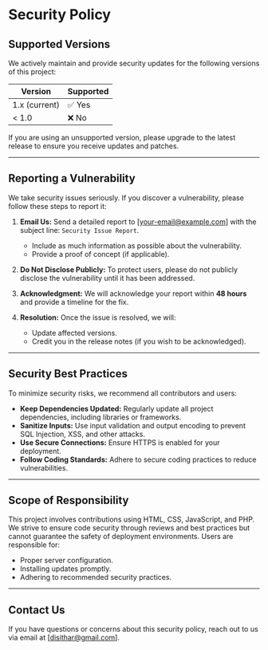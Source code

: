 # Security Policy

## Supported Versions

We actively maintain and provide security updates for the following versions of this project:

| Version        | Supported          |
|----------------|--------------------|
| 1.x (current)  | ✅ Yes            |
| < 1.0          | ❌ No             |

If you are using an unsupported version, please upgrade to the latest release to ensure you receive updates and patches.

---

## Reporting a Vulnerability

We take security issues seriously. If you discover a vulnerability, please follow these steps to report it:

1. **Email Us:** Send a detailed report to [your-email@example.com] with the subject line: `Security Issue Report`.  
   - Include as much information as possible about the vulnerability.
   - Provide a proof of concept (if applicable).  

2. **Do Not Disclose Publicly:** To protect users, please do not publicly disclose the vulnerability until it has been addressed.

3. **Acknowledgment:** We will acknowledge your report within **48 hours** and provide a timeline for the fix.

4. **Resolution:** Once the issue is resolved, we will:
   - Update affected versions.
   - Credit you in the release notes (if you wish to be acknowledged).  

---

## Security Best Practices

To minimize security risks, we recommend all contributors and users:

- **Keep Dependencies Updated:** Regularly update all project dependencies, including libraries or frameworks.  
- **Sanitize Inputs:** Use input validation and output encoding to prevent SQL Injection, XSS, and other attacks.  
- **Use Secure Connections:** Ensure HTTPS is enabled for your deployment.  
- **Follow Coding Standards:** Adhere to secure coding practices to reduce vulnerabilities.  

---

## Scope of Responsibility

This project involves contributions using HTML, CSS, JavaScript, and PHP. We strive to ensure code security through reviews and best practices but cannot guarantee the safety of deployment environments. Users are responsible for:

- Proper server configuration.
- Installing updates promptly.  
- Adhering to recommended security practices.

---

## Contact Us

If you have questions or concerns about this security policy, reach out to us via email at [disithar@gmail.com].
